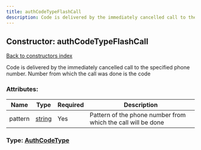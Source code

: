 ```yaml
---
title: authCodeTypeFlashCall
description: Code is delivered by the immediately cancelled call to the specified phone number. Number from which the call was done is the code
---
```

## Constructor: authCodeTypeFlashCall  
[Back to constructors index](index.md)



Code is delivered by the immediately cancelled call to the specified phone number. Number from which the call was done is the code

### Attributes:

| Name     |    Type       | Required | Description |
|----------|---------------|----------|-------------|
|pattern|[string](../types/string.md) | Yes|Pattern of the phone number from which the call will be done|



### Type: [AuthCodeType](../types/AuthCodeType.md)


